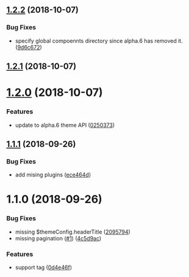 <a name="1.2.2"></a>
## [1.2.2](https://github.com/vuejs/vuepress/compare/v1.2.1...v1.2.2) (2018-10-07)


### Bug Fixes

* specify global compoennts directory since alpha.6 has removed it. ([9d6c672](https://github.com/vuejs/vuepress/commit/9d6c672))



<a name="1.2.1"></a>
## [1.2.1](https://github.com/vuejs/vuepress/compare/v1.2.0...v1.2.1) (2018-10-07)



<a name="1.2.0"></a>
# [1.2.0](https://github.com/vuejs/vuepress/compare/v1.1.1...v1.2.0) (2018-10-07)


### Features

* update to alpha.6 theme API ([0250373](https://github.com/vuejs/vuepress/commit/0250373))



<a name="1.1.1"></a>
## [1.1.1](https://github.com/vuejs/vuepress/compare/v1.1.0...v1.1.1) (2018-09-26)


### Bug Fixes

* add mising plugins ([ece464d](https://github.com/vuejs/vuepress/commit/ece464d))



<a name="1.1.0"></a>
# 1.1.0 (2018-09-26)


### Bug Fixes

* missing $themeConfig.headerTitle ([2095794](https://github.com/vuejs/vuepress/commit/2095794))
* missing pagination ([#1](https://github.com/vuejs/vuepress/issues/1)) ([4c5d9ac](https://github.com/vuejs/vuepress/commit/4c5d9ac))


### Features

* support tag ([0d4e46f](https://github.com/vuejs/vuepress/commit/0d4e46f))




